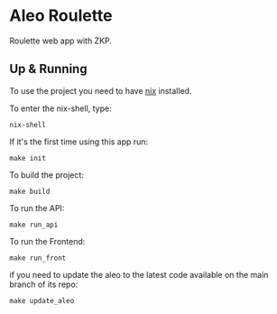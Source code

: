 # Aleo Roulette

Roulette web app with ZKP.

## Up & Running

To use the project you need to have [nix](https://nix.dev/tutorials/install-nix) installed.

To enter the nix-shell, type:

`nix-shell`

If it's the first time using this app run:

`make init`

To build the project:

`make build`

To run the API:

`make run_api`

To run the Frontend:

`make run_front`

if you need to update the aleo to the latest code available on the main branch of its repo:

`make update_aleo`
